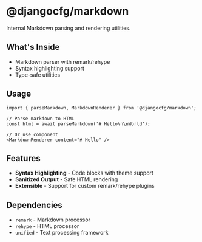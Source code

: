 # @djangocfg/markdown

Internal Markdown parsing and rendering utilities.

## What's Inside

- Markdown parser with remark/rehype
- Syntax highlighting support
- Type-safe utilities

## Usage

```tsx
import { parseMarkdown, MarkdownRenderer } from '@djangocfg/markdown';

// Parse markdown to HTML
const html = await parseMarkdown('# Hello\n\nWorld');

// Or use component
<MarkdownRenderer content="# Hello" />
```

## Features

- **Syntax Highlighting** - Code blocks with theme support
- **Sanitized Output** - Safe HTML rendering
- **Extensible** - Support for custom remark/rehype plugins

## Dependencies

- `remark` - Markdown processor
- `rehype` - HTML processor
- `unified` - Text processing framework
